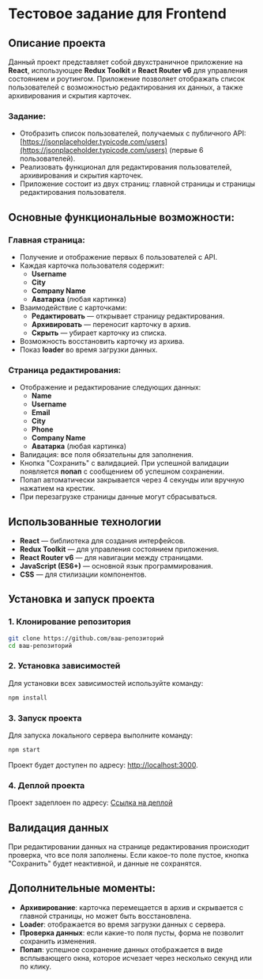 # Тестовое задание для Frontend

## Описание проекта
Данный проект представляет собой двухстраничное приложение на **React**, использующее **Redux Toolkit** и **React Router v6** для управления состоянием и роутингом. Приложение позволяет отображать список пользователей с возможностью редактирования их данных, а также архивирования и скрытия карточек.

### Задание:
- Отобразить список пользователей, получаемых с публичного API: [https://jsonplaceholder.typicode.com/users](https://jsonplaceholder.typicode.com/users) (первые 6 пользователей).
- Реализовать функционал для редактирования пользователей, архивирования и скрытия карточек.
- Приложение состоит из двух страниц: главной страницы и страницы редактирования пользователя.

## Основные функциональные возможности:
### Главная страница:
- Получение и отображение первых 6 пользователей с API.
- Каждая карточка пользователя содержит:
  - **Username**
  - **City**
  - **Company Name**
  - **Аватарка** (любая картинка)
- Взаимодействие с карточками:
  - **Редактировать** — открывает страницу редактирования.
  - **Архивировать** — переносит карточку в архив.
  - **Скрыть** — убирает карточку из списка.
- Возможность восстановить карточку из архива.
- Показ **loader** во время загрузки данных.

### Страница редактирования:
- Отображение и редактирование следующих данных:
  - **Name**
  - **Username**
  - **Email**
  - **City**
  - **Phone**
  - **Company Name**
  - **Аватарка** (любая картинка)
- Валидация: все поля обязательны для заполнения.
- Кнопка "Сохранить" с валидацией. При успешной валидации появляется **попап** с сообщением об успешном сохранении.
- Попап автоматически закрывается через 4 секунды или вручную нажатием на крестик.
- При перезагрузке страницы данные могут сбрасываться.

## Использованные технологии
- **React** — библиотека для создания интерфейсов.
- **Redux Toolkit** — для управления состоянием приложения.
- **React Router v6** — для навигации между страницами.
- **JavaScript (ES6+)** — основной язык программирования.
- **CSS** — для стилизации компонентов.

## Установка и запуск проекта

### 1. Клонирование репозитория
```bash
git clone https://github.com/ваш-репозиторий
cd ваш-репозиторий
```

### 2. Установка зависимостей
Для установки всех зависимостей используйте команду:
```bash
npm install
```

### 3. Запуск проекта
Для запуска локального сервера выполните команду:
```bash
npm start
```
Проект будет доступен по адресу: [http://localhost:3000](http://localhost:3000).

### 4. Деплой проекта
Проект задеплоен по адресу: [Ссылка на деплой](https://ваш-домен.com)

## Валидация данных
При редактировании данных на странице редактирования происходит проверка, что все поля заполнены. Если какое-то поле пустое, кнопка "Сохранить" будет неактивной, и данные не сохранятся.

## Дополнительные моменты:
- **Архивирование**: карточка перемещается в архив и скрывается с главной страницы, но может быть восстановлена.
- **Loader**: отображается во время загрузки данных с сервера.
- **Проверка данных**: если какие-то поля пусты, форма не позволит сохранить изменения.
- **Попап**: успешное сохранение данных отображается в виде всплывающего окна, которое исчезает через несколько секунд или по клику.


